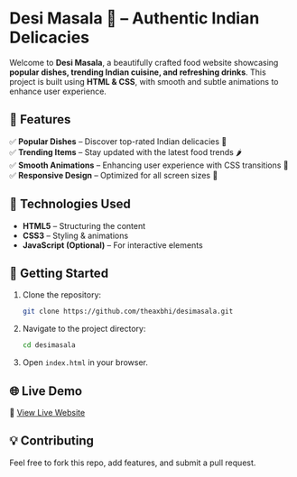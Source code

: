 # **Desi Masala 🍛 – Authentic Indian Delicacies**  

Welcome to **Desi Masala**, a beautifully crafted food website showcasing **popular dishes, trending Indian cuisine, and refreshing drinks**. This project is built using **HTML & CSS**, with smooth and subtle animations to enhance user experience.  

## **🌟 Features**  
✅ **Popular Dishes** – Discover top-rated Indian delicacies 🍲  
✅ **Trending Items** – Stay updated with the latest food trends 🌶️  
✅ **Smooth Animations** – Enhancing user experience with CSS transitions 🎨  
✅ **Responsive Design** – Optimized for all screen sizes 📱  

## **📂 Technologies Used**  
- **HTML5** – Structuring the content  
- **CSS3** – Styling & animations  
- **JavaScript (Optional)** – For interactive elements  

## **🚀 Getting Started**  
1. Clone the repository:  
   ```sh
   git clone https://github.com/theaxbhi/desimasala.git
   ```
2. Navigate to the project directory:  
   ```sh
   cd desimasala
   ```
3. Open `index.html` in your browser.  
 

## **🌐 Live Demo**  
🔗 [View Live Website](https://desimasala.vercel.app/)  

## **💡 Contributing**  
Feel free to fork this repo, add features, and submit a pull request.  

